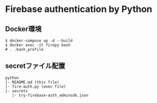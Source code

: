 # Firebase authentication by Python

## Docker環境

```
$ docker-compose up -d --build
$ docker exec -it firepy bash
# . .bash_profile
```

## secretファイル配置

```
python
|- README.md (this file)
|- fire-auth.py (exec file)
|- secrets
   |- try-firebase-auth_adminsdk.json
```
